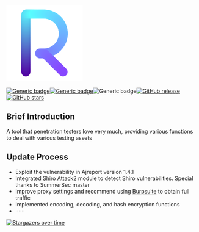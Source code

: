 ![R](./letter-r.png#pic_center)



[![Generic badge](https://img.shields.io/badge/Java-1.8-<COLOR>.svg)](https://shields.io/)[![Generic badge](https://img.shields.io/badge/Shiro-All-<COLOR>.svg)](https://shields.io/)![Generic badge](https://img.shields.io/badge/JavaFx-All-<COLOR>.svg)[![GitHub release](https://img.shields.io/github/release/Naereen/StrapDown.js.svg)](https://GitHub.com/Naereen/StrapDown.js/releases/)[![GitHub stars](https://img.shields.io/github/stars/Naereen/StrapDown.js.svg?style=social&label=Star&maxAge=000000)](https://GitHub.com/Naereen/StrapDown.js/stargazers/)

## Brief Introduction

A tool that penetration testers love very much, providing various functions to deal with various testing assets

## Update Process

- Exploit the vulnerability in Ajreport version 1.4.1
- Integrated [Shiro Attack2](https://github.com/SummerSec/ShiroAttack2) module to detect Shiro vulnerabilities. Special thanks to SummerSec master
- Improve proxy settings and recommend using [Burpsuite](https://portswigger.net/burp) to obtain full traffic
- Implemented encoding, decoding, and hash encryption functions
- ······

[![Stargazers over time](https://starchart.cc/Naereen/badges.svg)](https://starchart.cc/Naereen/badges)
